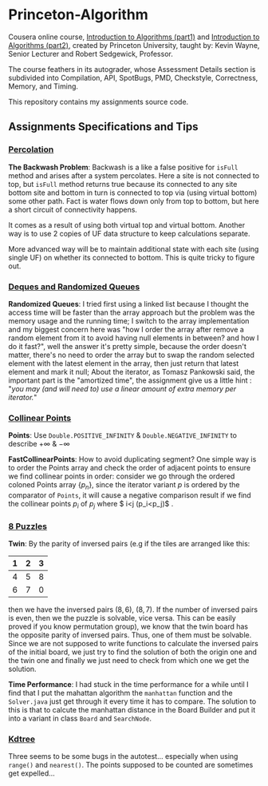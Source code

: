 # Princeton-Algorithm

Cousera online course, [Introduction to Algorithms (part1)](https://www.coursera.org/learn/algorithms-part1) and [Introduction to Algorithms (part2)](https://www.coursera.org/learn/algorithms-part2), created by Princeton University, taught by: Kevin Wayne, Senior Lecturer and Robert Sedgewick, Professor.

The course feathers in its autograder, whose Assessment Details section is subdivided into Compilation, API, SpotBugs, PMD, Checkstyle, Correctness, Memory, and Timing.

This repository contains my assignments source code.

## Assignments Specifications and Tips

### [Percolation](https://coursera.cs.princeton.edu/algs4/assignments/percolation/specification.php)

**The Backwash Problem**: Backwash is a like a false positive for `isFull` method and arises after a system percolates. Here a site is not connected to top, but `isFull` method returns true because its connected to any site bottom site and bottom in turn is connected to top via (using virtual bottom) some other path. Fact is water flows down only from top to bottom, but here a short circuit of connectivity happens.

It comes as a result of using both virtual top and virtual bottom. Another way is to use 2 copies of UF data structure to keep calculations separate. 

More advanced way will be to maintain additional state with each site (using single UF) on whether its connected to bottom. This is quite tricky to figure out.

### [Deques and Randomized Queues](https://coursera.cs.princeton.edu/algs4/assignments/queues/specification.php)

**Randomized Queues**: I tried first using a linked list because I thought the access time will be faster than the array approach but the problem was the memory usage and the running time; I switch to the array implementation and my biggest concern here was "how I order the array after remove a random element from it to avoid having null elements in between? and how I do it fast?", well the answer it's pretty simple, because the order doesn't matter, there's no need to order the array but to swap the random selected  element with the latest element in the array, then just return that latest element and mark it null; About the iterator, as Tomasz Pankowski said, the important part is the "amortized time", the assignment give us a little hint : "*you may (and will need to) use a linear amount of extra memory per iterator.*" 

### [Collinear Points](https://coursera.cs.princeton.edu/algs4/assignments/collinear/specification.php)

**Points**: Use `Double.POSITIVE_INFINITY` & `Double.NEGATIVE_INFINITY` to describe $+\infty$ & $-\infty$

**FastCollinearPoints**: How to avoid duplicating segment? One simple way is to order the Points array and check the order of adjacent points to ensure we find collinear points in order: consider we go through the ordered coloned Points array $\{p_n\}$, since the iterator variant $p$ is ordered by the comparator of `Points`, it will cause a negative comparison result if we find the collinear points $p_i$ of $p_j$ where $ i<j (p_i<p_j)$ .

### [8 Puzzles](https://coursera.cs.princeton.edu/algs4/assignments/8puzzle/specification.php)

**Twin**: By the parity of inversed pairs (e.g if the tiles are arranged like this:

| 1 | 2 | 3 |
|---|---|---|
| 4 | 5 | 8 |
| 6 | 7 | 0 |

then we have the inversed pairs $(8,6)$, $(8,7)$. If the number of inversed pairs is even, then we the puzzle is solvable, vice versa. This can be easily proved if you know permutation group), we know that the twin board has the opposite parity of inversed pairs. Thus, one of them must be solvable. Since we are not supposed to write functions to calculate the inversed pairs of the initial board, we just try to find the solution of both the origin one and the twin one and finally we just need to check from which one we get the solution.

**Time Performance**: I had stuck in the time performance for a while until I find that I put the mahattan algorithm the `manhattan` function and the `Solver.java` just get through it every time it has to compare. The solution to this is that to calcute the manhattan distance in the Board Builder and put it into a variant in class `Board` and `SearchNode`.

### [Kdtree](https://coursera.cs.princeton.edu/algs4/assignments/kdtree/specification.php)
Three seems to be some bugs in the autotest... especially when using `range()` and `nearest()`. The points supposed to be counted are sometimes get expelled...